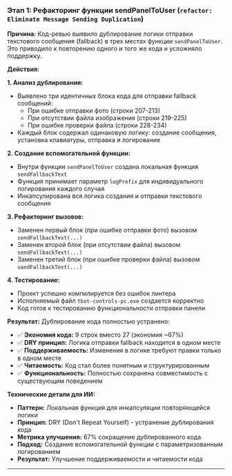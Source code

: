 ### Этап 1: Рефакторинг функции sendPanelToUser (`refactor: Eliminate Message Sending Duplication`)

**Причина:** Код-ревью выявило дублирование логики отправки текстового сообщения (fallback) в трех местах функции `sendPanelToUser`. Это приводило к повторению одного и того же кода и усложняло поддержку.

**Действия:**

**1. Анализ дублирования:**
*   Выявлено три идентичных блока кода для отправки fallback сообщений:
    - При ошибке отправки фото (строки 207-213)
    - При отсутствии файла изображения (строки 219-225)
    - При ошибке проверки файла (строки 228-234)
*   Каждый блок содержал одинаковую логику: создание сообщения, установка клавиатуры, отправка и логирование

**2. Создание вспомогательной функции:**
*   Внутри функции `sendPanelToUser` создана локальная функция `sendFallbackText`
*   Функция принимает параметр `logPrefix` для индивидуального логирования каждого случая
*   Инкапсулирована вся логика создания и отправки текстового сообщения

**3. Рефакторинг вызовов:**
*   Заменен первый блок (при ошибке отправки фото) вызовом `sendFallbackText(...)`
*   Заменен второй блок (при отсутствии файла) вызовом `sendFallbackText(...)`
*   Заменен третий блок (при ошибке проверки файла) вызовом `sendFallbackText(...)`

**4. Тестирование:**
*   Проект успешно компилируется без ошибок линтера
*   Исполняемый файл `tbot-controls-pc.exe` создается корректно
*   Код готов к тестированию функциональности отправки панели

**Результат:** Дублирование кода полностью устранено:
- ✅ **Экономия кода:** 9 строк вместо 27 (экономия ~67%)
- ✅ **DRY принцип:** Логика отправки fallback находится в одном месте
- ✅ **Поддерживаемость:** Изменения в логике требуют правки только в одном месте
- ✅ **Читаемость:** Код стал более понятным и структурированным
- ✅ **Функциональность:** Полностью сохранена совместимость с существующим поведением

**Технические детали для ИИ:**
- **Паттерн:** Локальная функция для инкапсуляции повторяющейся логики
- **Принцип:** DRY (Don't Repeat Yourself) - устранение дублирования кода
- **Метрика улучшения:** 67% сокращение дублированного кода
- **Подход:** Создание вспомогательной функции с параметризованным логированием
- **Результат:** Улучшение поддерживаемости и читаемости кода

---
